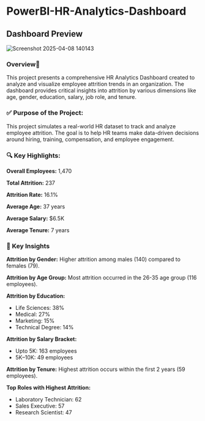 # PowerBI-HR-Analytics-Dashboard

## Dashboard Preview
![Screenshot 2025-04-08 140143](https://github.com/user-attachments/assets/a14c1949-5414-4043-9506-8041ca3e0217)

### Overview🚀 
This project presents a comprehensive HR Analytics Dashboard created to analyze and visualize employee attrition trends in an organization. The dashboard provides critical insights into attrition by various dimensions like age, gender, education, salary, job role, and tenure.  

### ✅ Purpose of the Project:
This project simulates a real-world HR dataset to track and analyze employee attrition. The goal is to help HR teams make data-driven decisions around hiring, training, compensation, and employee engagement.  

### 🔍 Key Highlights:
**Overall Employees:** 1,470  

**Total Attrition:** 237  

**Attrition Rate:** 16.1%  

**Average Age:** 37 years  

**Average Salary:** $6.5K  

**Average Tenure:** 7 years  

### 📌 Key Insights
**Attrition by Gender:** Higher attrition among males (140) compared to females (79).  

**Attrition by Age Group:** Most attrition occurred in the 26-35 age group (116 employees).  

**Attrition by Education:**
* Life Sciences: 38%
* Medical: 27%
* Marketing: 15%
* Technical Degree: 14%

**Attrition by Salary Bracket:**
* Upto 5K: 163 employees
* 5K–10K: 49 employees

**Attrition by Tenure:** Highest attrition occurs within the first 2 years (59 employees).

**Top Roles with Highest Attrition:**
* Laboratory Technician: 62
* Sales Executive: 57
* Research Scientist: 47
